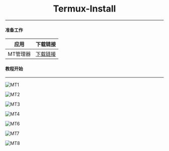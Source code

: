 <h1 align="center">Termux-Install</h1>
<hr/>

#### 准备工作

| 应用 | 下载链接|
|----|----|
| MT管理器 | [下载链接](https://mt2.cn/download/) |

#### 教程开始

<hr>

![MT1](https://gitee.com/baihu433/Yunzai-Bot-Shell/raw/master/img/MT/MT1.jpg)

![MT2](https://gitee.com/baihu433/Yunzai-Bot-Shell/raw/master/img/MT/MT2.jpg)

![MT3](https://gitee.com/baihu433/Yunzai-Bot-Shell/raw/master/img/MT/MT3.jpg)

![MT4](https://gitee.com/baihu433/Yunzai-Bot-Shell/raw/master/img/MT/MT5.jpg)

![MT6](https://gitee.com/baihu433/Yunzai-Bot-Shell/raw/master/img/MT/MT6.jpg)

![MT7](https://gitee.com/baihu433/Yunzai-Bot-Shell/raw/master/img/MT/MT7.jpg)

![MT8](https://gitee.com/baihu433/Yunzai-Bot-Shell/raw/master/img/MT/MT8.jpg)



